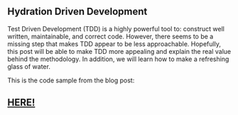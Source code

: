 Hydration Driven Development
---

Test Driven Development (TDD) is a highly powerful tool to: construct well written, maintainable, and correct code.
However, there seems to be a missing step that makes TDD appear to be less approachable. 
Hopefully, this post will be able to make TDD more appealing and explain the real value behind the methodology.
In addition, we will learn how to make a refreshing glass of water.

This is the code sample from the blog post:

## [HERE!](http://blog.acari.io/2018/10/10/Hydration-Driven-Devolpment.html)